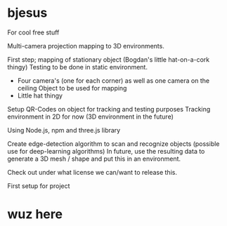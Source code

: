 # bjesus
For cool free stuff

Multi-camera projection mapping to 3D environments.

First step; mapping of stationary object (Bogdan's little hat-on-a-cork thingy)
Testing to be done in static environment.
- Four camera's (one for each corner) as well as one camera on the ceiling
Object to be used for mapping
- Little hat thingy

Setup QR-Codes on object for tracking and testing purposes
Tracking environment in 2D for now (3D environment in the future)

Using Node.js, npm and three.js library

Create edge-detection algorithm to scan and recognize objects (possible use for deep-learning algorithms)
In future, use the resulting data to generate a 3D mesh / shape and put this in an environment.

Check out under what license we can/want to release this.

First setup for project

# wuz here

